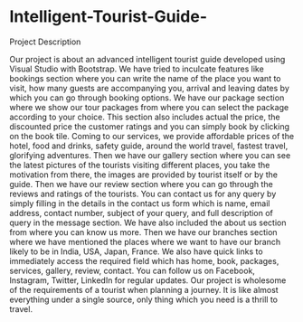 # Intelligent-Tourist-Guide-

Project Description

Our project is about an advanced intelligent tourist guide developed using Visual Studio with Bootstrap. We have tried to inculcate features like bookings section where you can write the name of the place you want to visit, how many guests are accompanying you, arrival and leaving dates by which you can go through booking options. We have our package section where we show our tour packages from where you can select the package according to your choice. This section also includes actual the price, the discounted price the customer ratings and you can simply book by clicking on the book tile. Coming to our services, we provide affordable prices of the hotel, food and drinks, safety guide, around the world travel, fastest travel, glorifying adventures. Then we have our gallery section where you can see the latest pictures of the tourists visiting different places, you take the motivation from there, the images are provided by tourist itself or by the guide. Then we have our review section where you can go through the reviews and ratings of the tourists. You can contact us for any query by simply filling in the details in the contact us form which is name, email address, contact number, subject of your query, and full description of query in the message section. 
We have also included the about us section from where you can know us more. Then we have our branches section where we have mentioned the places where we want to have our branch likely to be in India, USA, Japan, France. We also have quick links to immediately access the required field which has home, book, packages, services, gallery, review, contact. You can follow us on Facebook, Instagram, Twitter, LinkedIn for regular updates.
Our project is wholesome of the requirements of a tourist when planning a journey. It is like almost everything under a single source, only thing which you need is a thrill to travel.

